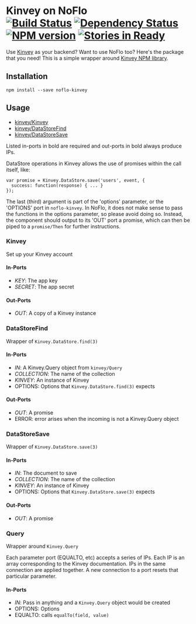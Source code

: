 # Kinvey on NoFlo <br/>[![Build Status](https://secure.travis-ci.org/kenhkan/noflo-kinvey.png?branch=master)](http://travis-ci.org/kenhkan/noflo-kinvey) [![Dependency Status](https://david-dm.org/kenhkan/noflo-kinvey.png)](https://david-dm.org/kenhkan/noflo-kinvey) [![NPM version](https://badge.fury.io/js/noflo-kinvey.png)](http://badge.fury.io/js/noflo-kinvey) [![Stories in Ready](https://badge.waffle.io/kenhkan/noflo-kinvey.png)](http://waffle.io/kenhkan/noflo-kinvey)

Use [Kinvey](http://devcenter.kinvey.com/) as your backend? Want to use NoFlo
too? Here's the package that you need! This is a simple wrapper around [Kinvey
NPM library](https://npmjs.org/package/kinvey).


## Installation

`npm install --save noflo-kinvey`

## Usage

* [kinvey/Kinvey](#Kinvey)
* [kinvey/DataStoreFind](#DataStoreFind)
* [kinvey/DataStoreSave](#DataStoreSave)

Listed in-ports in bold are required and out-ports in bold always produce IPs.

DataStore operations in Kinvey allows the use of promises within the call itself, like:

    var promise = Kinvey.DataStore.save('users', event, {
      success: function(response) { ... }
    });

The last (third) argument is part of the 'options' parameter, or the 'OPTIONS'
port in `noflo-kinvey`. In NoFlo, it does not make sense to pass the functions
in the options parameter, so please avoid doing so. Instead, the component
should output to its 'OUT' port a promise, which can then be piped to a
`promise/Then` for further instructions.


### Kinvey

Set up your Kinvey account

#### In-Ports

* *KEY*: The app key
* *SECRET*: The app secret

#### Out-Ports

* *OUT*: A copy of a Kinvey instance


### DataStoreFind

Wrapper of `Kinvey.DataStore.find(3)`

#### In-Ports

* *IN*: A Kinvey.Query object from `kinvey/Query`
* *COLLECTION*: The name of the collection
* *KINVEY*: An instance of Kinvey
* OPTIONS: Options that `Kinvey.DataStore.find(3)` expects

#### Out-Ports

* *OUT*: A promise
* ERROR: error arises when the incoming is not a Kinvey.Query object


### DataStoreSave

Wrapper of `Kinvey.DataStore.save(3)`

#### In-Ports

* *IN*: The document to save
* *COLLECTION*: The name of the collection
* *KINVEY*: An instance of Kinvey
* OPTIONS: Options that `Kinvey.DataStore.save(3)` expects

#### Out-Ports

* *OUT*: A promise


### Query

Wrapper around `Kinvey.Query`

Each parameter port (EQUALTO, etc) accepts a series of IPs. Each IP is an array
corresponding to the Kinvey documentation. IPs in the same connection are
applied together. A new connection to a port resets that particular parameter.

#### In-Ports

* *IN*: Pass in anything and a `Kinvey.Query` object would be created
* OPTIONS: Options
* EQUALTO: calls `equalTo(field, value)`
